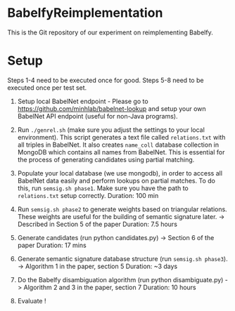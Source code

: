 # BabelfyReimplementation

This is the Git repository of our experiment on reimplementing Babelfy.

Setup
======

Steps 1-4 need to be executed once for good. Steps 5-8 need to be executed once per test set.

1. Setup local BabelNet endpoint - Please go to https://github.com/minhlab/babelnet-lookup and setup your own BabelNet API endpoint (useful for non-Java programs).

2. Run `./genrel.sh` (make sure you adjust the settings to your local environment). This script generates a text file called `relations.txt` with all triples in BabelNet. It also creates `name_coll` database collection in MongoDB which contains all names from BabelNet. This is essential for the process of generating candidates using partial matching.

3. Populate your local database (we use mongodb), in order to access all BabelNet data easily and perform lookups on partial matches. To do this, run `semsig.sh phase1`. Make sure you have the path to `relations.txt` setup correctly.
Duration: 100 min

4. Run `semsig.sh phase2` to generate weights based on triangular relations. These weights are useful for the building of semantic signature later. -> Described in Section 5 of the paper
Duration: 7.5 hours

5. Generate candidates (run python candidates.py) -> Section 6 of the paper
Duration: 17 mins
 
6. Generate semantic signature database structure (run `semsig.sh phase3`). -> Algorithm 1 in the paper, section 5
Duration: ~3 days

7. Do the Babelfy disambiguation algorithm (run python disambiguate.py) -> Algorithm 2 and 3 in the paper, section 7
Duration: 10 hours

8. Evaluate !
